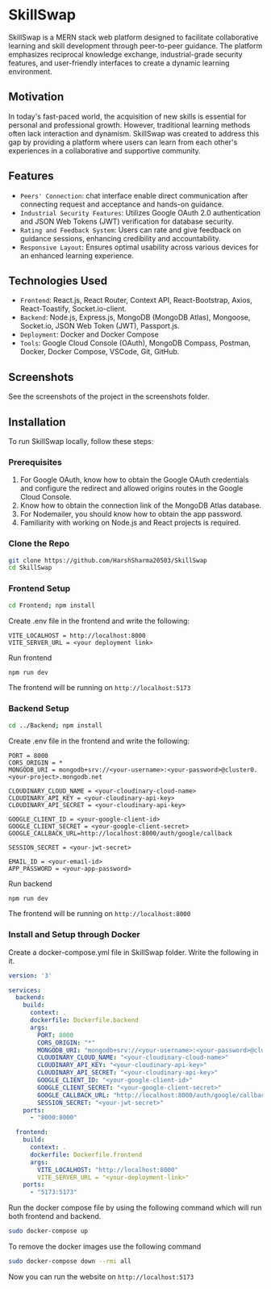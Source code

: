 # SkillSwap

SkillSwap is a MERN stack web platform designed to facilitate collaborative learning and skill development through peer-to-peer guidance. The platform emphasizes reciprocal knowledge exchange, industrial-grade security features, and user-friendly interfaces to create a dynamic learning environment.

## Motivation

In today's fast-paced world, the acquisition of new skills is essential for personal and professional growth. However, traditional learning methods often lack interaction and dynamism. SkillSwap was created to address this gap by providing a platform where users can learn from each other's experiences in a collaborative and supportive community.

## Features

- `Peers' Connection`: chat interface enable direct communication after connecting request and acceptance and hands-on guidance.
- `Industrial Security Features`: Utilizes Google OAuth 2.0 authentication and JSON Web Tokens (JWT) verification for database security.
- `Rating and Feedback System`: Users can rate and give feedback on guidance sessions, enhancing credibility and accountability.
- `Responsive Layout`: Ensures optimal usability across various devices for an enhanced learning experience.

## Technologies Used

- `Frontend`: React.js, React Router, Context API, React-Bootstrap, Axios, React-Toastify, Socket.io-client.
- `Backend`: Node.js, Express.js, MongoDB (MongoDB Atlas), Mongoose, Socket.io, JSON Web Token (JWT), Passport.js.
- `Deployment`: Docker and Docker Compose
- `Tools`: Google Cloud Console (OAuth), MongoDB Compass, Postman, Docker, Docker Compose, VSCode, Git, GitHub.

## Screenshots

See the screenshots of the project in the screenshots folder.

## Installation

To run SkillSwap locally, follow these steps:

### Prerequisites

1. For Google OAuth, know how to obtain the Google OAuth credentials and configure the redirect and allowed origins routes in the Google Cloud Console.
2. Know how to obtain the connection link of the MongoDB Atlas database.
3. For Nodemailer, you should know how to obtain the app password.
4. Familiarity with working on Node.js and React projects is required.

### Clone the Repo

```bash
git clone https://github.com/HarshSharma20503/SkillSwap
cd SkillSwap
```

### Frontend Setup

```bash
cd Frontend; npm install
```

Create .env file in the frontend and write the following:

```env
VITE_LOCALHOST = http://localhost:8000
VITE_SERVER_URL = <your deployment link>
```

Run frontend

```bash
npm run dev
```

The frontend will be running on `http://localhost:5173`

### Backend Setup

```bash
cd ../Backend; npm install
```

Create .env file in the frontend and write the following:

```env
PORT = 8000
CORS_ORIGIN = *
MONGODB_URI = mongodb+srv://<your-username>:<your-password>@cluster0.<your-project>.mongodb.net

CLOUDINARY_CLOUD_NAME = <your-cloudinary-cloud-name>
CLOUDINARY_API_KEY = <your-cloudinary-api-key>
CLOUDINARY_API_SECRET = <your-cloudinary-api-key>

GOOGLE_CLIENT_ID = <your-google-client-id>
GOOGLE_CLIENT_SECRET = <your-google-client-secret>
GOOGLE_CALLBACK_URL=http://localhost:8000/auth/google/callback

SESSION_SECRET = <your-jwt-secret>

EMAIL_ID = <your-email-id>
APP_PASSWORD = <your-app-password>
```

Run backend

```bash
npm run dev
```

The frontend will be running on `http://localhost:8000`

### Install and Setup through Docker

Create a docker-compose.yml file in SkillSwap folder. Write the following in it.

```yml
version: '3'

services:
  backend:
    build:
      context: .
      dockerfile: Dockerfile.backend
      args:
        PORT: 8000
        CORS_ORIGIN: "*"
        MONGODB_URI: "mongodb+srv://<your-username>:<your-password>@cluster0.<your-project>.mongodb.net"
        CLOUDINARY_CLOUD_NAME: "<your-cloudinary-cloud-name>"
        CLOUDINARY_API_KEY: "<your-cloudinary-api-key>"
        CLOUDINARY_API_SECRET: "<your-cloudinary-api-key>"
        GOOGLE_CLIENT_ID: "<your-google-client-id>"
        GOOGLE_CLIENT_SECRET: "<your-google-client-secret>"
        GOOGLE_CALLBACK_URL: "http://localhost:8000/auth/google/callback"
        SESSION_SECRET: "<your-jwt-secret>"
    ports:
      - "8000:8000"

  frontend:
    build:
      context: .
      dockerfile: Dockerfile.frontend
      args:
        VITE_LOCALHOST: "http://localhost:8000"
        VITE_SERVER_URL = "<your-deployment-link>"
    ports:
      - "5173:5173"
```

Run the docker compose file by using the following command which will run both frontend and backend.

```bash
sudo docker-compose up
```

To remove the docker images use the following command

```bash
sudo docker-compose down --rmi all
```

Now you can run the website on `http://localhost:5173`
